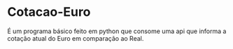 # Cotacao-Euro
É um programa básico feito em python que consome uma api que informa a cotação atual do Euro em comparação ao Real.
